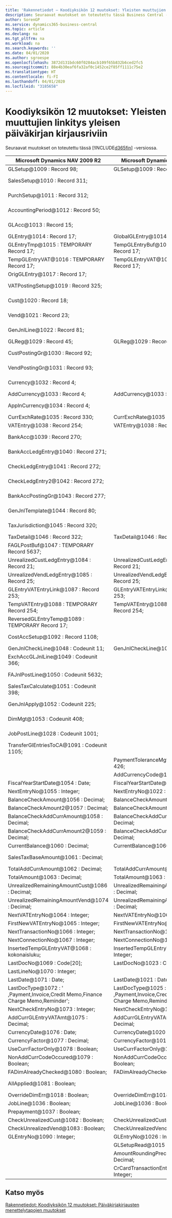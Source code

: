```yaml
---
title: 'Rakennetiedot – Koodiyksikön 12 muutokset: Yleisten muuttujien linkitys yleisen päiväkirjan kirjausriviin | Microsoft Docs'
description: Seuraavat muutokset on toteutettu tässä Business Central -versiossa.
author: SorenGP
ms.service: dynamics365-business-central
ms.topic: article
ms.devlang: na
ms.tgt_pltfrm: na
ms.workload: na
ms.search.keywords: ''
ms.date: 04/01/2020
ms.author: sgroespe
ms.openlocfilehash: 3872d131bdc60f0284acb109f65b832b6ced2fc5
ms.sourcegitcommit: 88e4b30eaf6fa32af0c1452ce2f85ff1111c75e2
ms.translationtype: HT
ms.contentlocale: fi-FI
ms.lasthandoff: 04/01/2020
ms.locfileid: "3185658"
---
```

# <a name="codeunit-12-changes-mapping-global-variables-for-general-journal-post-line"></a>Koodiyksikön 12 muutokset: Yleisten muuttujien linkitys yleisen päiväkirjan kirjausriviin
Seuraavat muutokset on toteutettu tässä [!INCLUDE[d365fin](includes/d365fin_md.md)] -versiossa.  

|**Microsoft Dynamics NAV 2009 R2**|**Microsoft Dynamics NAV 2013 R2**|**Kommentti**|  
|----------------------------------------|----------------------------------------|-----------------|  
|GLSetup@1009 : Record 98;|GLSetup@1009 : Record 98;|Muuttumaton|  
|SalesSetup@1010 : Record 311;||Puutettu paikalliseksi|  
|PurchSetup@1011 : Record 312;||Puutettu paikalliseksi|  
|AccountingPeriod@1012 : Record 50;||Puutettu paikalliseksi|  
|GLAcc@1013 : Record 15;||Puutettu paikalliseksi|  
|GLEntry@1014 : Record 17;|GlobalGLEntry@1014 : Record 17;|Nimetty uudelleen|  
|GLEntryTmp@1015 : TEMPORARY Record 17;|TempGLEntryBuf@1010 : TEMPORARY Record 17;|Nimetty uudelleen|  
|TempGLEntryVAT@1016 : TEMPORARY Record 17;|TempGLEntryVAT@1016 : TEMPORARY Record 17;|Muuttumaton|  
|OrigGLEntry@1017 : Record 17;||Poistettu|  
|VATPostingSetup@1019 : Record 325;||Puutettu paikalliseksi|  
|Cust@1020 : Record 18;||Puutettu paikalliseksi|  
|Vend@1021 : Record 23;||Puutettu paikalliseksi|  
|GenJnlLine@1022 : Record 81;||Puutettu paikalliseksi|  
|GLReg@1029 : Record 45;|GLReg@1029 : Record 45;|Muuttumaton|  
|CustPostingGr@1030 : Record 92;||Puutettu paikalliseksi|  
|VendPostingGr@1031 : Record 93;||Puutettu paikalliseksi|  
|Currency@1032 : Record 4;||Puutettu paikalliseksi|  
|AddCurrency@1033 : Record 4;|AddCurrency@1033 : Record 4;|Muuttumaton|  
|ApplnCurrency@1034 : Record 4;||Puutettu paikalliseksi|  
|CurrExchRate@1035 : Record 330;|CurrExchRate@1035 : Record 330;|Muuttumaton|  
|VATEntry@1038 : Record 254;|VATEntry@1038 : Record 254;|Muuttumaton|  
|BankAcc@1039 : Record 270;||Puutettu paikalliseksi|  
|BankAccLedgEntry@1040 : Record 271;||Puutettu paikalliseksi|  
|CheckLedgEntry@1041 : Record 272;||Puutettu paikalliseksi|  
|CheckLedgEntry2@1042 : Record 272;||Puutettu paikalliseksi|  
|BankAccPostingGr@1043 : Record 277;||Puutettu paikalliseksi|  
|GenJnlTemplate@1044 : Record 80;||Puutettu paikalliseksi|  
|TaxJurisdiction@1045 : Record 320;||Puutettu paikalliseksi|  
|TaxDetail@1046 : Record 322;|TaxDetail@1046 : Record 322;|Muuttumaton|  
|FAGLPostBuf@1047 : TEMPORARY Record 5637;||Puutettu paikalliseksi|  
|UnrealizedCustLedgEntry@1084 : Record 21;|UnrealizedCustLedgEntry@1084 : Record 21;|Muuttumaton|  
|UnrealizedVendLedgEntry@1085 : Record 25;|UnrealizedVendLedgEntry@1085 : Record 25;|Muuttumaton|  
|GLEntryVATEntryLink@1087 : Record 253;|GLEntryVATEntryLink@1087 : Record 253;|Muuttumaton|  
|TempVATEntry@1088 : TEMPORARY Record 254;|TempVATEntry@1088 : TEMPORARY Record 254;|Muuttumaton|  
|ReversedGLEntryTemp@1089 : TEMPORARY Record 17;||Siirretty koodiyksikkö17:ään|  
|CostAccSetup@1092 : Record 1108;||Puutettu paikalliseksi|  
|GenJnlCheckLine@1048 : Codeunit 11;|GenJnlCheckLine@1001 : Codeunit 11;|Muuttumaton|  
|ExchAccGLJnlLine@1049 : Codeunit 366;||Puutettu paikalliseksi|  
|FAJnlPostLine@1050 : Codeunit 5632;||Puutettu paikalliseksi|  
|SalesTaxCalculate@1051 : Codeunit 398;||Puutettu paikalliseksi|  
|GenJnlApply@1052 : Codeunit 225;||Puutettu paikalliseksi|  
|DimMgt@1053 : Codeunit 408;||Puutettu paikalliseksi|  
|JobPostLine@1028 : Codeunit 1001;||Puutettu paikalliseksi|  
|TransferGlEntriesToCA@1091 : Codeunit 1105;||Puutettu paikalliseksi|  
||PaymentToleranceMgt@1002 : Codeunit 426;|Lisätty|  
||AddCurrencyCode@1117 : Code[10];|Lisätty|  
|FiscalYearStartDate@1054 : Date;|FiscalYearStartDate@1011 : Date;|Muuttumaton|  
|NextEntryNo@1055 : Integer;|NextEntryNo@1022 : Integer;|Muuttumaton|  
|BalanceCheckAmount@1056 : Decimal;|BalanceCheckAmount@1056 : Decimal;|Muuttumaton|  
|BalanceCheckAmount2@1057 : Decimal;|BalanceCheckAmount2@1057 : Decimal;|Muuttumaton|  
|BalanceCheckAddCurrAmount@1058 : Decimal;|BalanceCheckAddCurrAmount@1058 : Decimal;|Muuttumaton|  
|BalanceCheckAddCurrAmount2@1059 : Decimal;|BalanceCheckAddCurrAmount2@1059 : Decimal;|Muuttumaton|  
|CurrentBalance@1060 : Decimal;|CurrentBalance@1060 : Decimal;|Muuttumaton|  
|SalesTaxBaseAmount@1061 : Decimal;||Puutettu paikalliseksi|  
|TotalAddCurrAmount@1062 : Decimal;|TotalAddCurrAmount@1062 : Decimal;|Muuttumaton|  
|TotalAmount@1063 : Decimal;|TotalAmount@1063 : Decimal;|Muuttumaton|  
|UnrealizedRemainingAmountCust@1086 : Decimal;|UnrealizedRemainingAmountCust@1086 : Decimal;|Muuttumaton|  
|UnrealizedRemainingAmountVend@1074 : Decimal;|UnrealizedRemainingAmountVend@1074 : Decimal;|Muuttumaton|  
|NextVATEntryNo@1064 : Integer;|NextVATEntryNo@1064 : Integer;|Muuttumaton|  
|FirstNewVATEntryNo@1065 : Integer;|FirstNewVATEntryNo@1065 : Integer;|Muuttumaton|  
|NextTransactionNo@1066 : Integer;|NextTransactionNo@1066 : Integer;|Muuttumaton|  
|NextConnectionNo@1067 : Integer;|NextConnectionNo@1067 : Integer;|Muuttumaton|  
|InsertedTempGLEntryVAT@1068 : kokonaisluku;|InsertedTempGLEntryVAT@1027 : Integer;|Muuttumaton|  
|LastDocNo@1069 : Code[20];|LastDocNo@1023 : Code[20];|Muuttumaton|  
|LastLineNo@1070 : Integer;||Poistettu|  
|LastDate@1071 : Date;|LastDate@1021 : Date;|Muuttumaton|  
|LastDocType@1072 : ' ,Payment,Invoice,Credit Memo,Finance Charge Memo,Reminder';|LastDocType@1025 : ' ,Payment,Invoice,Credit Memo,Finance Charge Memo,Reminder';|Muuttumaton|  
|NextCheckEntryNo@1073 : Integer;|NextCheckEntryNo@1028 : Integer;|Muuttumaton|  
|AddCurrGLEntryVATAmt@1075 : Decimal;|AddCurrGLEntryVATAmt@1017 : Decimal;|Muuttumaton|  
|CurrencyDate@1076 : Date;|CurrencyDate@1020 : Date;|Muuttumaton|  
|CurrencyFactor@1077 : Decimal;|CurrencyFactor@1019 : Decimal;|Muuttumaton|  
|UseCurrFactorOnly@1078 : Boolean;|UseCurrFactorOnly@1078 : Boolean;|Muuttumaton|  
|NonAddCurrCodeOccured@1079 : Boolean;|NonAddCurrCodeOccured@1079 : Boolean;|Muuttumaton|  
|FADimAlreadyChecked@1080 : Boolean;|FADimAlreadyChecked@1080 : Boolean;|Muuttumaton|  
|AllApplied@1081 : Boolean;||Puutettu paikalliseksi|  
|OverrideDimErr@1018 : Boolean;|OverrideDimErr@1018 : Boolean;|Muuttumaton|  
|JobLine@1036 : Boolean;|JobLine@1036 : Boolean;|Muuttumaton|  
|Prepayment@1037 : Boolean;||Poistettu|  
|CheckUnrealizedCust@1082 : Boolean;|CheckUnrealizedCust@1082 : Boolean;|Muuttumaton|  
|CheckUnrealizedVend@1083 : Boolean;|CheckUnrealizedVend@1083 : Boolean;|Muuttumaton|  
|GLEntryNo@1090 : Integer;|GLEntryNo@1026 : Integer;|Muuttumaton|  
||GLSetupRead@1015 : Boolean;|Lisätty|  
||AmountRoundingPrecision@1012 : Decimal;|Lisätty|  
||CrCardTransactionEntryNo@1013 : Integer;|Lisätty|  

## <a name="see-also"></a>Katso myös  
 [Rakennetiedot: Koodiyksikön 12 muutokset: Päiväkirjakirjausten menettelytapojen muutokset](design-details-codeunit-12-changes-changes-in-general-journal-post-procedures.md)
